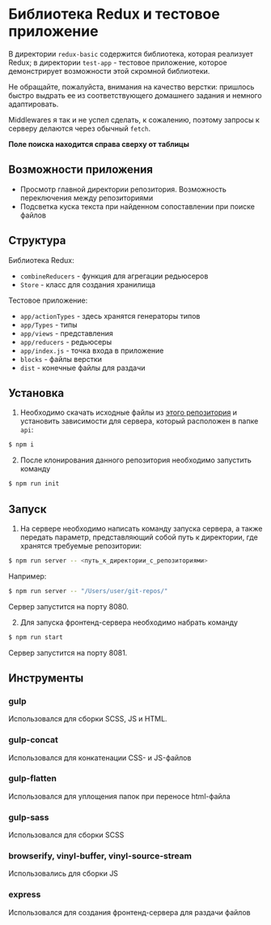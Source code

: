 # Библиотека Redux и тестовое приложение
В директории `redux-basic` содержится библиотека, которая реализует Redux; в директории `test-app` - тестовое приложение, которое демонстрирует возможности этой скромной библиотеки.

Не обращайте, пожалуйста, внимания на качество верстки: пришлось быстро выдрать ее из соответствующего домашнего задания и немного адаптировать.

Middlewares я так и не успел сделать, к сожалению, поэтому запросы к серверу делаются через обычный `fetch`.

**Поле поиска находится справа сверху от таблицы**

## Возможности приложения

* Просмотр главной директории репозитория. Возможность переключения между репозиториями
* Подсветка куска текста при найденном сопоставлении при поиске файлов

## Структура

Библиотека Redux:
* `combineReducers` - функция для агрегации редьюсеров
* `Store` - класс для создания хранилища

Тестовое приложение:
* `app/actionTypes` - здесь хранятся генераторы типов
* `app/Types` - типы
* `app/views` - представления
* `app/reducers` - редьюсеры
* `app/index.js` - точка входа в приложение
* `blocks` - файлы верстки
* `dist` - конечные файлы для раздачи

## Установка
1. Необходимо скачать исходные файлы из [этого репозитория](https://github.com/SkyFlame00/shri2019-hw-project/tree/master/api) и установить зависимости для сервера, который расположен в папке `api`:

```sh
$ npm i
```

2. После клонирования данного репозитория необходимо запустить команду

```sh
$ npm run init
```

## Запуск

1. На сервере необходимо написать команду запуска сервера, а также передать параметр, представляющий собой путь к директории, где хранятся требуемые репозитории:

```sh
$ npm run server -- <путь_к_директории_с_репозиториями>
```

Например:

```sh
$ npm run server -- "/Users/user/git-repos/"
```

Сервер запустится на порту 8080.

2. Для запуска фронтенд-сервера необходимо набрать команду

```sh
$ npm run start
```

Сервер запустится на порту 8081.

## Инструменты

### gulp
Использовался для сборки SCSS, JS и HTML.

### gulp-concat
Использовался для конкатенации CSS- и JS-файлов

### gulp-flatten
Использовался для уплощения папок при переносе html-файла

### gulp-sass
Использовался для сборки SCSS

### browserify, vinyl-buffer, vinyl-source-stream
Использовались для сборки JS

### express
Использовался для создания фронтенд-сервера для раздачи файлов